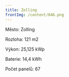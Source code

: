 ```yaml
---
title: Zolling
frontImg: /content/846.png
---
```

Město: Zolling

Rozloha: 121 m2

Výkon: 25,125 kWp

Baterie: 14,4 kWh

Počet panelů: 67